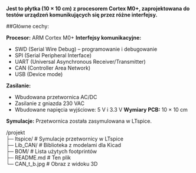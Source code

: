 **Jest to płytka (10 × 10 cm) z procesorem Cortex M0+, zaprojektowana do testów urządzeń komunikujących się przez różne interfejsy.**

##Główne cechy:

**Procesor:** ARM Cortex M0+
**Interfejsy komunikacyjne:**
- SWD (Serial Wire Debug) – programowanie i debugowanie
- SPI (Serial Peripheral Interface)
- UART (Universal Asynchronous Receiver/Transmitter)
- CAN (Controller Area Network)
- USB (Device mode)

**Zasilanie:**
- Wbudowana przetwornica AC/DC
- Zasilanie z gniazda 230 VAC
- Wbudowane napięcia wyjściowe: 5 V i 3.3 V
**Wymiary PCB:** 10 × 10 cm

**Symulacje:** Przetwornica została zasymulowana w LTspice.

/projekt  
  ├─ ltspice/         # Symulacje przetwornicy w LTspice  
  ├─ Lib_CAN/      	  # Biblioteka z modelami dla Kicad  
  ├─ BOM/             # Lista użytych footprintów  
  ├─ README.md        # Ten plik  
  └─ CAN_t_b.jpg      # Obraz z widoku 3D  
